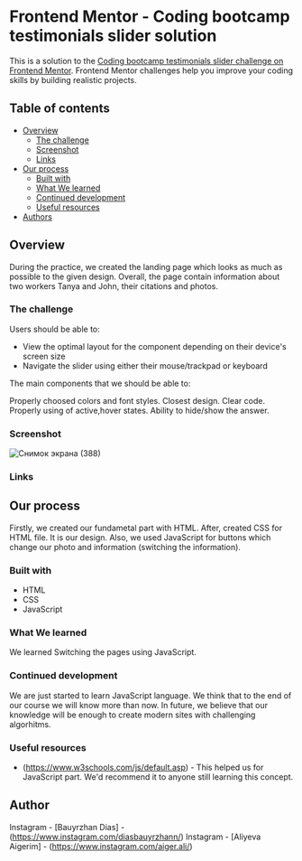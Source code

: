 # Frontend Mentor - Coding bootcamp testimonials slider solution

This is a solution to the [Coding bootcamp testimonials slider challenge on Frontend Mentor](https://www.frontendmentor.io/challenges/coding-bootcamp-testimonials-slider-4FNyLA8JL). Frontend Mentor challenges help you improve your coding skills by building realistic projects. 

## Table of contents

- [Overview](#overview)
  - [The challenge](#the-challenge)
  - [Screenshot](#screenshot)
  - [Links](#links)
- [Our process](#our-process)
  - [Built with](#built-with)
  - [What We learned](#what-we-learned)
  - [Continued development](#continued-development)
  - [Useful resources](#useful-resources)
- [Authors](#authors)



## Overview
During the practice, we created the landing page which looks as much as possible to the given design. Overall, the page contain information about two workers Tanya and John, their citations and photos.

### The challenge

Users should be able to:

- View the optimal layout for the component depending on their device's screen size
- Navigate the slider using either their mouse/trackpad or keyboard

The main components that we should be able to:

Properly choosed colors and font styles.
Closest design.
Clear code.
Properly using of active,hover states.
Ability to hide/show the answer.

### Screenshot

![Снимок экрана (388)](https://user-images.githubusercontent.com/91119416/140551672-b1401d79-f005-4d79-957e-5cd4282c84e3.png)


### Links




## Our process

Firstly, we created our fundametal part with HTML. After, created CSS for HTML file. It is our design. Also, we used JavaScript for buttons which change our photo and information (switching the information).

### Built with

- HTML
- CSS 
- JavaScript

### What We learned

We learned Switching the pages using JavaScript. 


### Continued development

We are just started to learn JavaScript language. We think that to the end of our course we will know more than now. In future, we believe that our knowledge will be enough to create modern sites with challenging algorhitms.


### Useful resources

- (https://www.w3schools.com/js/default.asp) - This helped us for JavaScript part. We'd recommend it to anyone still learning this concept.


## Author

Instagram - [Bauyrzhan Dias] - (https://www.instagram.com/diasbauyrzhann/)
Instagram - [Aliyeva Aigerim] - (https://www.instagram.com/aiger.ali/)
